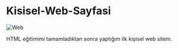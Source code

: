 # Kisisel-Web-Sayfasi
![Web ](https://user-images.githubusercontent.com/108415717/230714650-d42a69d2-ce69-4875-83dc-426c7de1bf65.png)

HTML eğitimimi tamamladıktan sonra yaptığım ilk kişisel web sitem.

